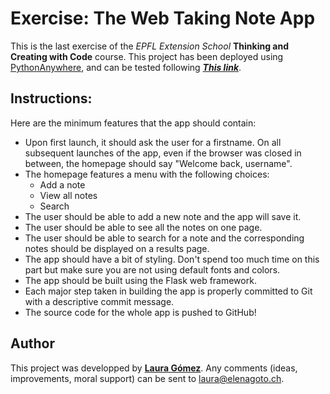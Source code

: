 # Exercise: The  Web Taking Note App

This is the last exercise of the *EPFL Extension School* **Thinking and Creating with Code** course. This project has been deployed using [PythonAnywhere](https://www.pythonanywhere.com), and can be tested following [***This link***](http://elenagoto.pythonanywhere.com/).

## Instructions:

Here are the minimum features that the app should contain:

- Upon first launch, it should ask the user for a firstname. On all subsequent launches of the app, even if the browser was closed in between, the homepage should say "Welcome back, username".
- The homepage features a menu with the following choices:
  - Add a note
  - View all notes
  - Search
- The user should be able to add a new note and the app will save it.
- The user should be able to see all the notes on one page.
- The user should be able to search for a note and the corresponding notes should be displayed on a results page.
- The app should have a bit of styling. Don't spend too much time on this part but make sure you are not using default fonts and colors.
- The app should be built using the Flask web framework.
- Each major step taken in building the app is properly committed to Git with a descriptive commit message.
- The source code for the whole app is pushed to GitHub!

## Author

This project was developped by [**Laura Gómez**](https://elenagoto.ch). Any comments (ideas, improvements, moral support) can be sent to laura@elenagoto.ch.
